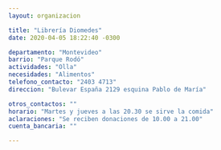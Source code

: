 ```yaml
---
layout: organizacion

title: "Librería Diomedes"
date: 2020-04-05 18:22:40 -0300

departamento: "Montevideo"
barrio: "Parque Rodó"
actividades: "Olla"
necesidades: "Alimentos"
telefono_contacto: "2403 4713"
direccion: "Bulevar España 2129 esquina Pablo de María"

otros_contactos: ""
horario: "Martes y jueves a las 20.30 se sirve la comida"
aclaraciones: "Se reciben donaciones de 10.00 a 21.00"
cuenta_bancaria: ""

---
```

